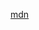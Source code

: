 [mdn](https://developer.mozilla.org/docs/Web/JavaScript/Reference/Global_Objects/String/startsWith)
